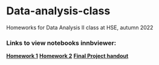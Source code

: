 # Data-analysis-class
Homeworks for Data Analysis II class at HSE, autumn 2022

### Links to view notebooks innbviewer:

[**Homework 1**](https://nbviewer.org/github/gbulg/Data-analysis-class/blob/629d6c8261f58d3a120a95a8b1e753b6c241d6e4/HW1/hw1.ipynb)
[**Homework 2**](https://nbviewer.org/github/gbulg/Data-analysis-class/blob/629d6c8261f58d3a120a95a8b1e753b6c241d6e4/HW2/hw2.ipynb)
[**Final Project handout**](https://nbviewer.org/github/gbulg/Data-analysis-class/blob/d511ce86bcc9133ce7d27c1c51b7554e888bf2cf/FinalProject/handout.ipynb)

